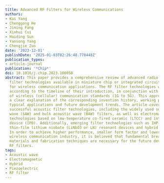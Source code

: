 ```yaml
---
title: Advanced RF Filters for Wireless Communications
authors:
- Kai Yang
- Chenggong He
- Jiming Fang
- Xinhui Cui
- Haiding Sun
- Yansong Yang
- Chengjie Zuo
date: '2023-12-01'
publishDate: '2025-01-03T02:26:48.778448Z'
publication_types:
- article-journal
publication: '*Chip*'
doi: 10.1016/j.chip.2023.100058
abstract: This paper provides a comprehensive review of advanced radio frequency (RF)
  filter technologies available in miniature chip or integrated circuit (IC) form
  for wireless communication applications. The RF filter technologies were organized
  according to the timeline of their introduction, in conjunction with each generation
  of wireless (cellular) communication standards (1G to 5G). This approach enabled
  a clear explanation of the corresponding invention history, working principles,
  typical applications and future development trends. The article covered commercially
  successful acoustic filter technologies, including the widely used surface acoustic
  wave (SAW) and bulk acoustic wave (BAW) filters, as well as electromagnetic filter
  technologies based on low-temperature co-fired ceramic (LTCC) and integrated passive
  device (IPD). Additionally, emerging filter technologies such as IHP-SAW, suspended
  thin-film lithium niobate (LiNbO3 or LN) resonant devices and hybrid were also discussed.
  In order to achieve higher performance, smaller form factor and lower cost for the
  wireless communication industry, it is believed that fundamental breakthroughs in
  materials and fabrication techniques are necessary for the future development of
  RF filters.
tags:
- Acoustic wave
- Electromagnetic
- Hybrid
- Piezoelectric
- RF filter
---
```


